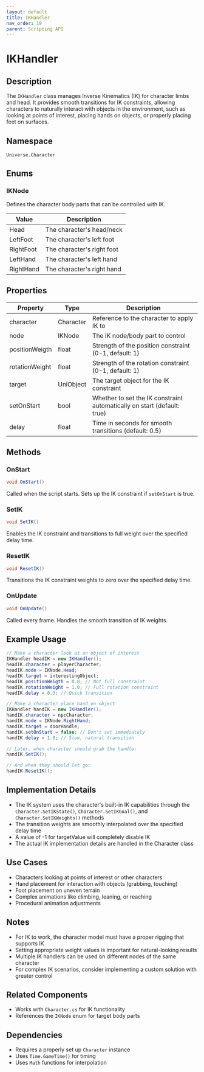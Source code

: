 ```yaml
---
layout: default
title: IKHandler
nav_order: 19
parent: Scripting API
---
```

# IKHandler

## Description
The `IKHandler` class manages Inverse Kinematics (IK) for character limbs and head. It provides smooth transitions for IK constraints, allowing characters to naturally interact with objects in the environment, such as looking at points of interest, placing hands on objects, or properly placing feet on surfaces.

## Namespace
`Universe.Character`

## Enums

### IKNode
Defines the character body parts that can be controlled with IK.

| Value | Description |
|-------|-------------|
| Head | The character's head/neck |
| LeftFoot | The character's left foot |
| RightFoot | The character's right foot |
| LeftHand | The character's left hand |
| RightHand | The character's right hand |

## Properties

| Property       | Type      | Description                                                             |
|----------------|-----------|-------------------------------------------------------------------------|
| character      | Character | Reference to the character to apply IK to                               |
| node           | IKNode    | The IK node/body part to control                                        |
| positionWeigth | float     | Strength of the position constraint (0-1, default: 1)                   |
| rotationWeight | float     | Strength of the rotation constraint (0-1, default: 1)                   |
| target         | UniObject | The target object for the IK constraint                                 |
| setOnStart     | bool      | Whether to set the IK constraint automatically on start (default: true) |
| delay          | float     | Time in seconds for smooth transitions (default: 0.5)                   |

## Methods

### OnStart
```csharp
void OnStart()
```
Called when the script starts. Sets up the IK constraint if `setOnStart` is true.

### SetIK
```csharp
void SetIK()
```
Enables the IK constraint and transitions to full weight over the specified delay time.

### ResetIK
```csharp
void ResetIK()
```
Transitions the IK constraint weights to zero over the specified delay time.

### OnUpdate
```csharp
void OnUpdate()
```
Called every frame. Handles the smooth transition of IK weights.

## Example Usage
```csharp
// Make a character look at an object of interest
IKHandler headIK = new IKHandler();
headIK.character = playerCharacter;
headIK.node = IKNode.Head;
headIK.target = interestingObject;
headIK.positionWeigth = 0.8; // Not full constraint
headIK.rotationWeight = 1.0; // Full rotation constraint
headIK.delay = 0.3; // Quick transition

// Make a character place hand on object
IKHandler handIK = new IKHandler();
handIK.character = npcCharacter;
handIK.node = IKNode.RightHand;
handIK.target = doorHandle;
handIK.setOnStart = false; // Don't set immediately
handIK.delay = 1.0; // Slow, natural transition

// Later, when character should grab the handle:
handIK.SetIK();

// And when they should let go:
handIK.ResetIK();
```

## Implementation Details
- The IK system uses the character's built-in IK capabilities through the `Character.SetIKState()`, `Character.SetIKGoal()`, and `Character.SetIKWeights()` methods
- The transition weights are smoothly interpolated over the specified delay time
- A value of -1 for targetValue will completely disable IK
- The actual IK implementation details are handled in the Character class

## Use Cases
- Characters looking at points of interest or other characters
- Hand placement for interaction with objects (grabbing, touching)
- Foot placement on uneven terrain
- Complex animations like climbing, leaning, or reaching
- Procedural animation adjustments

## Notes
- For IK to work, the character model must have a proper rigging that supports IK
- Setting appropriate weight values is important for natural-looking results
- Multiple IK handlers can be used on different nodes of the same character
- For complex IK scenarios, consider implementing a custom solution with greater control

## Related Components
- Works with `Character.cs` for IK functionality
- References the `IKNode` enum for target body parts

## Dependencies
- Requires a properly set up `Character` instance
- Uses `Time.GameTime()` for timing
- Uses `Math` functions for interpolation
